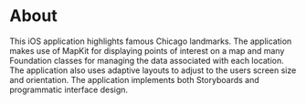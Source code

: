 # About

This iOS application highlights famous Chicago landmarks. The application makes use of MapKit for displaying points of interest on a map and many Foundation classes for managing the data associated with each location. The application also uses adaptive layouts to adjust to the users screen size and orientation. The application implements both Storyboards and programmatic interface design.
